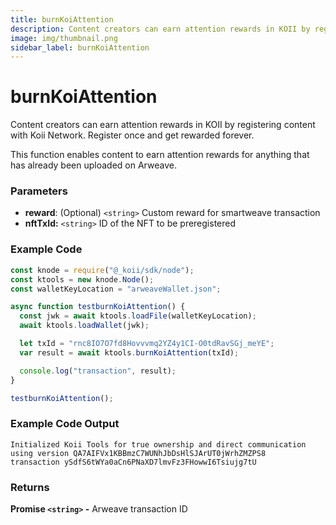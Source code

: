 ```yaml
---
title: burnKoiAttention
description: Content creators can earn attention rewards in KOII by registering content with Koii Network. Register once and get rewarded forever.
image: img/thumbnail.png
sidebar_label: burnKoiAttention
---
```


# burnKoiAttention

Content creators can earn attention rewards in KOII by registering content with Koii Network. Register once and get rewarded forever.

This function enables content to earn attention rewards for anything that has already been uploaded on Arweave.

### **Parameters**

- **reward**: (Optional) `<string>` Custom reward for smartweave transaction
- **nftTxId:** `<string>` ID of the NFT to be preregistered

### Example Code

```javascript
const knode = require("@_koii/sdk/node");
const ktools = new knode.Node();
const walletKeyLocation = "arweaveWallet.json";

async function testburnKoiAttention() {
  const jwk = await ktools.loadFile(walletKeyLocation);
  await ktools.loadWallet(jwk);

  let txId = "rnc8IO7O7fd8Hovvvmq2YZ4y1CI-O0tdRavSGj_meYE";
  var result = await ktools.burnKoiAttention(txId);

  console.log("transaction", result);
}

testburnKoiAttention();
```

### Example Code Output

```
Initialized Koii Tools for true ownership and direct communication using version QA7AIFVx1KBBmzC7WUNhJbDsHlSJArUT0jWrhZMZPS8
transaction ySdfS6tWYa0aCn6PNaXD7lmvFz3FHowwI6Tsiujg7tU
```

### Returns

**Promise `<string>` -** Arweave transaction ID
